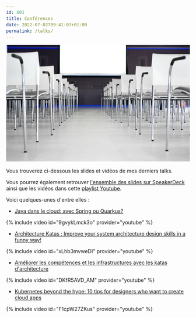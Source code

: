 ```yaml
---
id: 601
title: Conférences
date: 2022-07-02T09:41:07+01:00
permalink: /talks/
---
```


![talks](/assets/images/2021/11/pexels-skitterphoto-691485.webp)

Vous trouverez ci-dessous les slides et vidéos de mes derniers talks.

Vous pourrez également retrouver [l'ensemble des slides sur SpeakerDeck](https://speakerdeck.com/alexandretouret) ainsi que les vidéos dans cette [playlist Youtube](https://www.youtube.com/watch?v=DKfR5AVD_AM&list=PL_s9loQqLrqrKakCB6LbOoxn2PrwCntQt).

Voici quelques-unes d'entre elles :

* [Java dans le cloud: avec Spring ou Quarkus?](https://speakerdeck.com/alexandretouret/tnt2-java-dans-le-cloud-avec-spring-ou-quarkus)

{% include video id="9gvykLmck3o" provider="youtube" %}

* [Architecture Katas : Improve your system architecture design skills in a funny way!](https://speakerdeck.com/alexandretouret/devoxx-uk-2021-architecture-katas-improve-your-system-architecture-design-skills-in-a-funny-way)

{% include video id="xLhb3mvweDI" provider="youtube" %}

* [Améliorer les compétences et les infrastructures avec les katas d'architecture](https://www.youtube.com/watch?v=DKfR5AVD_AM)

{% include video id="DKfR5AVD_AM" provider="youtube" %}

* [Kubernetes beyond the hype: 10 tips for designers who want to create cloud apps](https://speakerdeck.com/alexandretouret/devoxx-uk-2021-architecture-katas-improve-your-system-architecture-design-skills-in-a-funny-way)

{% include video id="F1cpW27ZKus" provider="youtube" %}
